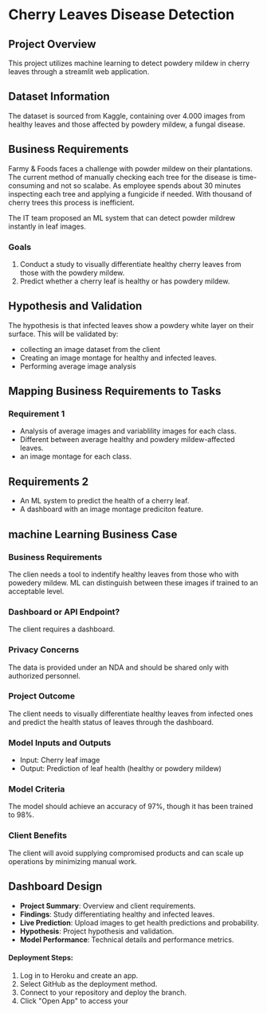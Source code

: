 # Cherry Leaves Disease Detection

## Project Overview
This project utilizes machine learning to detect powdery mildew in cherry leaves through a streamlit web application.

## Dataset Information
The dataset is sourced from Kaggle, containing over 4.000 images from healthy leaves and those affected by powdery mildew, a fungal disease.

## Business Requirements
Farmy & Foods faces a challenge with powder mildew on their plantations. The current method of manually checking each tree for the disease is time-consuming and not so scalabe. As employee spends about 30 minutes inspecting each tree and applying a fungicide if needed. With thousand of cherry trees this process is inefficient.

The IT team proposed an ML system that can detect powder mildrew instantly in leaf images.

### Goals
1. Conduct a study to visually differentiate healthy cherry leaves from those with the powdery mildew.
2. Predict whether a cherry leaf is healthy or has powdery mildew.

## Hypothesis and Validation
The hypothesis is that infected leaves show a powdery white layer on their surface. This will be validated by:
- collecting an image dataset from the client
- Creating an image montage for healthy and infected leaves.
- Performing average image analysis

## Mapping Business Requirements to Tasks 
### Requirement 1
- Analysis of average images and variablility images for each class.
- Different between average healthy and powdery mildew-affected leaves.
- an image montage for each class.

## Requirements 2
- An ML system to predict the health of a cherry leaf.
- A dashboard with an image montage prediciton feature.


## machine Learning Business Case
### Business Requirements
The clien needs a tool to indentify healthy leaves from those who with powedery mildew. ML can distinguish between these images if trained to an acceptable level.

### Dashboard or API Endpoint?
The client requires a dashboard.


### Privacy Concerns
The data is provided under an NDA and should be shared only with authorized personnel.

### Project Outcome
The client needs to visually differentiate healthy leaves from infected ones and predict the health status of leaves through the dashboard.

### Model Inputs and Outputs
- Input: Cherry leaf image
- Output: Prediction of leaf health (healthy or powdery mildew)

### Model Criteria
The model should achieve an accuracy of 97%, though it has been trained to 98%.


### Client Benefits
The client will avoid supplying compromised products and can scale up operations by minimizing manual work.

## Dashboard Design
- **Project Summary**: Overview and client requirements.
- **Findings**: Study differentiating healthy and infected leaves.
- **Live Prediction**: Upload images to get health predictions and probability.
- **Hypothesis**: Project hypothesis and validation.
- **Model Performance**: Technical details and performance metrics.


#### Deployment Steps:
1. Log in to Heroku and create an app.
2. Select GitHub as the deployment method.
3. Connect to your repository and deploy the branch.
4. Click "Open App" to access your 